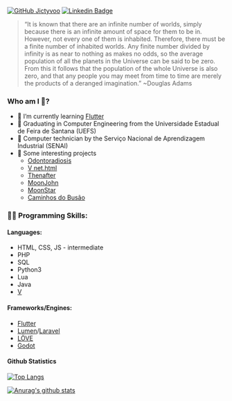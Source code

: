 [![GitHub Jictyvoo](https://img.shields.io/github/followers/Jictyvoo?label=follow&style=social)](https://github.com/Jictyvoo)
[![Linkedin Badge](https://img.shields.io/badge/-Jictyvoo-blue?style=flat-square&logo=Linkedin&logoColor=white&link=https://www.linkedin.com/in/Jictyvoo/)](https://www.linkedin.com/in/Jictyvoo/)

> “It is known that there are an infinite number of worlds, simply because there is an infinite amount of space for them to be in. However, not every one of them is inhabited. Therefore, there must be a finite number of inhabited worlds. Any finite number divided by infinity is as near to nothing as makes no odds, so the average population of all the planets in the Universe can be said to be zero. From this it follows that the population of the whole Universe is also zero, and that any people you may meet from time to time are merely the products of a deranged imagination.” ~Douglas Adams

### Who am I 🤔?

- 🌱 I’m currently learning [Flutter](https://flutter.dev/)
- :scroll: Graduating in Computer Engineering from the Universidade Estadual de Feira de Santana (UEFS)
- :wrench: Computer technician by the Serviço Nacional de Aprendizagem Industrial (SENAI)
- 🔭 Some interesting projects
  - [Odontoradiosis](https://github.com/Jictyvoo/Odontoradiosis)
  - [V net.html](https://github.com/vlang/v/tree/master/vlib/net/html)
  - [Thenafter](https://github.com/Jictyvoo/Thenafter)
  - [MoonJohn](https://github.com/Jictyvoo/MoonJohn)
  - [MoonStar](https://github.com/Jictyvoo/MoonStar)
  - [Caminhos do Busão](https://github.com/Wrapped-Owls/Caminhos_do_Busao)

<!--
**Jictyvoo/Jictyvoo** is a ✨ _special_ ✨ repository because its `README.md` (this file) appears on your GitHub profile.

Here are some ideas to get you started:

- 👯 I’m looking to collaborate on ...
-  I’m looking for help with ...
- 💬 Ask me about ...
- 📫 How to reach me: ...
- 😄 Pronouns: ...
-->

### :man_technologist: Programming Skills:

#### Languages:

- HTML, CSS, JS - intermediate
- PHP
- SQL
- Python3
- Lua
- Java
- [V](https://vlang.io/)

#### Frameworks/Engines:

- [Flutter](https://flutter.dev/)
- [Lumen](https://lumen.laravel.com/)/[Laravel](https://laravel.com/)
- [LÖVE](https://love2d.org/)
- [Godot](https://godotengine.org/)

#### Github Statistics

[![Top Langs](https://github-readme-stats.vercel.app/api/top-langs/?username=Jictyvoo&layout=compact)](https://github.com/anuraghazra/github-readme-stats)

[![Anurag's github stats](https://github-readme-stats.vercel.app/api?username=Jictyvoo&count_private=true&show_icons=true)](https://github.com/anuraghazra/github-readme-stats)
